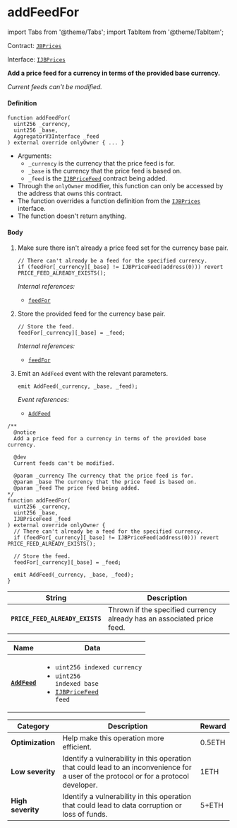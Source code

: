 # addFeedFor

import Tabs from '@theme/Tabs';
import TabItem from '@theme/TabItem';

Contract: [`JBPrices`](/api/contracts/jbprices/README.md)​‌

Interface: [`IJBPrices`](/api/interfaces/ijbprices.md)

<Tabs>
<TabItem value="Step by step" label="Step by step">

**Add a price feed for a currency in terms of the provided base currency.**

_Current feeds can't be modified._

#### Definition

```
function addFeedFor(
  uint256 _currency,
  uint256 _base,
  AggregatorV3Interface _feed
) external override onlyOwner { ... }
```

* Arguments:
  * `_currency` is the currency that the price feed is for.
  * `_base` is the currency that the price feed is based on.
  * `_feed` is the [`IJBPriceFeed`](/api/interfaces/ijbpricefeed.md) contract being added.
* Through the `onlyOwner` modifier, this function can only be accessed by the address that owns this contract.
* The function overrides a function definition from the [`IJBPrices`](/api/interfaces/ijbprices.md) interface.
* The function doesn't return anything.

#### Body

1.  Make sure there isn't already a price feed set for the currency base pair.

    ```
    // There can't already be a feed for the specified currency.
    if (feedFor[_currency][_base] != IJBPriceFeed(address(0))) revert PRICE_FEED_ALREADY_EXISTS();
    ```

    _Internal references:_

    * [`feedFor`](/api/contracts/jbprices/properties/feedfor.md)
2.  Store the provided feed for the currency base pair.

    ```
    // Store the feed.
    feedFor[_currency][_base] = _feed;
    ```

    _Internal references:_

    * [`feedFor`](/api/contracts/jbprices/properties/feedfor.md)
3.  Emit an `AddFeed` event with the relevant parameters.

    ```
    emit AddFeed(_currency, _base, _feed);
    ```

    _Event references:_

    * [`AddFeed`](/api/contracts/jbprices/events/addfeed.md)

</TabItem>

<TabItem value="Code" label="Code">

```
/** 
  @notice 
  Add a price feed for a currency in terms of the provided base currency.

  @dev
  Current feeds can't be modified.

  @param _currency The currency that the price feed is for.
  @param _base The currency that the price feed is based on.
  @param _feed The price feed being added.
*/
function addFeedFor(
  uint256 _currency,
  uint256 _base,
  IJBPriceFeed _feed
) external override onlyOwner {
  // There can't already be a feed for the specified currency.
  if (feedFor[_currency][_base] != IJBPriceFeed(address(0))) revert PRICE_FEED_ALREADY_EXISTS();

  // Store the feed.
  feedFor[_currency][_base] = _feed;

  emit AddFeed(_currency, _base, _feed);
}
```

</TabItem>

<TabItem value="Errors" label="Errors">

| String                          | Description                                                            |
| ------------------------------- | ---------------------------------------------------------------------- |
| **`PRICE_FEED_ALREADY_EXISTS`** | Thrown if the specified currency already has an associated price feed. |

</TabItem>

<TabItem value="Events" label="Events">

| Name                                  | Data                                                                                                                                                                                                                                                                                           |
| ------------------------------------- | ---------------------------------------------------------------------------------------------------------------------------------------------------------------------------------------------------------------------------------------------------------------------------------------------- |
| [**`AddFeed`**](/api/contracts/jbprices/events/addfeed.md) | <ul><li><code>uint256 indexed currency</code></li><li><code>uint256 indexed base</code></li><li><code>[IJBPriceFeed](/api/interfaces/ijbpricefeed.md) feed</code></li></ul> |

</TabItem>

<TabItem value="Bug bounty" label="Bug bounty">

| Category          | Description                                                                                                                            | Reward |
| ----------------- | -------------------------------------------------------------------------------------------------------------------------------------- | ------ |
| **Optimization**  | Help make this operation more efficient.                                                                                               | 0.5ETH |
| **Low severity**  | Identify a vulnerability in this operation that could lead to an inconvenience for a user of the protocol or for a protocol developer. | 1ETH   |
| **High severity** | Identify a vulnerability in this operation that could lead to data corruption or loss of funds.                                        | 5+ETH  |

</TabItem>
</Tabs>
